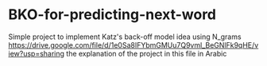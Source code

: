 # BKO-for-predicting-next-word
Simple project to implement Katz's back-off model idea using N_grams
https://drive.google.com/file/d/1e0Sa8IFYbmGMUu7Q9vml_BeGNlFk9qHE/view?usp=sharing
the explanation of the project  in this file in Arabic
